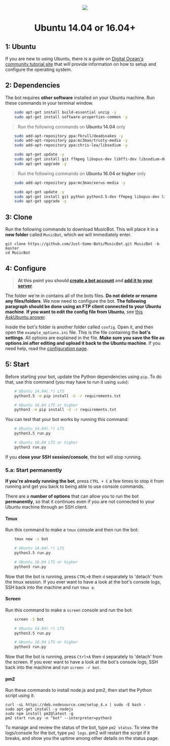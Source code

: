 <p align="center">
<img src="http://i.imgur.com/iqvMAWb.png">
</p>

<h1 align="center">Ubuntu 14.04 or 16.04+</h1>

## 1: Ubuntu
If you are new to using Ubuntu, there is a guide on [Digital Ocean's community tutorial site](https://www.digitalocean.com/community/tutorials/initial-server-setup-with-ubuntu-14-04) that will provide information on how to setup and configure the operating system.

## 2: Dependencies
The bot requires **other software** installed on your Ubuntu machine. Run these commands in your terminal window.

```sh
    sudo apt-get install build-essential unzip -y
    sudo apt-get install software-properties-common -y
```

> Run the following commands on **Ubuntu 14.04** only

```sh
    sudo add-apt-repository ppa:fkrull/deadsnakes -y
    sudo add-apt-repository ppa:mc3man/trusty-media -y
    sudo add-apt-repository ppa:chris-lea/libsodium -y

    sudo apt-get update -y
    sudo apt-get install git ffmpeg libopus-dev libffi-dev libsodium-dev -y
    sudo apt-get upgrade -y
```

> Run the following commands on **Ubuntu 16.04 or higher** only

```sh
    sudo add-apt-repository ppa:mc3man/xerus-media -y

    sudo apt-get update -y
    sudo apt-get install git python python3.5-dev ffmpeg libopus-dev libffi-dev libsodium-dev -y
    sudo apt-get upgrade -y
```

## 3: Clone

Run the following commands to download MusicBot. This will place it in a **new folder** called `MusicBot`, which we will immediately enter.

    git clone https://github.com/Just-Some-Bots/MusicBot.git MusicBot -b master
    cd MusicBot

## 4: Configure

> **At this point you should [create a bot account](https://github.com/Just-Some-Bots/MusicBot/wiki/FAQ#how-do-i-create-a-bot-account) and [add it to your server](https://github.com/Just-Some-Bots/MusicBot/wiki/FAQ#how-do-i-add-my-bot-account-to-a-server)**.

The folder we're in contains all of the bots files. **Do not delete or rename any files/folders**. We now need to configure the bot. **The following paragraph should be done using an FTP client connected to your Ubuntu machine**. **If you want to edit the config file from Ubuntu**, see [this AskUbuntu answer](http://askubuntu.com/a/54222).

Inside the bot's folder is another folder called `config`. Open it, and then open the `example_options.ini` file. This is the file containing the **bot's settings**. All options are explained in the file. **Make sure you save the file as options.ini after editing and upload it back to the Ubuntu machine**. If you need help, read the [configuration page](https://github.com/Just-Some-Bots/MusicBot/wiki/Configuration).

## 5: Start
Before starting your bot, update the Python dependencies using `pip`. To do that, use this command (you may have to run it using `sudo`):

```sh
    # Ubuntu 14.04(.*) LTS
    python3.5 -m pip install -U -r requirements.txt

    # Ubuntu 16.04 LTS or higher
    python3 -m pip install -U -r requirements.txt
```

You can test that your bot works by running this command:

```sh
    # Ubuntu 14.04(.*) LTS
    python3.5 run.py

    # Ubuntu 16.04 LTS or higher
    python3 run.py
```

If you **close your SSH session/console**, the bot will stop running.

### 5.a: Start permanently
**If you're already running the bot**, press `CTRL + C` a few times to stop it from running and get you back to being able to use console commands.

There are a **number of options** that can allow you to run the bot **permanently**, so that it continues even if you are not connected to your Ubuntu machine through an SSH client.

#### Tmux
Run this command to make a `tmux` console and then run the bot:

```sh
    tmux new -s bot

    # Ubuntu 14.04(.*) LTS
    python3.5 run.py

    # Ubuntu 16.04 LTS or higher
    python3 run.py
```

Now that the bot is running, press `CTRL+B` then `d` separately to 'detach' from the tmux session. If you ever want to have a look at the bot's console logs, SSH back into the machine and run `tmux a`.

#### Screen
Run this command to make a `screen` console and run the bot:

```sh
    screen -S bot

    # Ubuntu 14.04(.*) LTS
    python3.5 run.py

    # Ubuntu 16.04 LTS or higher
    python3 run.py
```

Now that the bot is running, press `Ctrl+A` then `d` separately to 'detach' from the screen. If you ever want to have a look at the bot's console logs, SSH back into the machine and run `screen -r bot`.

#### pm2
Run these commands to install node.js and pm2, then start the Python script using it:

    curl -sL https://deb.nodesource.com/setup_4.x | sudo -E bash -
    sudo apt-get install -y nodejs
    sudo npm install pm2@latest -g
    pm2 start run.py -n "bot" --interpreter=python3

To manage and review the status of the bot, type `pm2 status`. To view the logs/console for the bot, type `pm2 logs`. pm2 will restart the script if it breaks, and show you the uptime among other details on the status page.